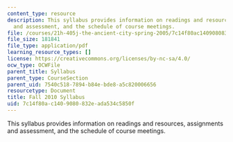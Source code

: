 ```yaml
---
content_type: resource
description: This syllabus provides information on readings and resources, assignments
  and assessment, and the schedule of course meetings.
file: /courses/21h-405j-the-ancient-city-spring-2005/7c14f80ac1409080832eada534c5850f_MIT21H_405Js05_syllf10.pdf
file_size: 181841
file_type: application/pdf
learning_resource_types: []
license: https://creativecommons.org/licenses/by-nc-sa/4.0/
ocw_type: OCWFile
parent_title: Syllabus
parent_type: CourseSection
parent_uid: 7540c518-7894-b84e-bde8-a5c820006656
resourcetype: Document
title: Fall 2010 Syllabus
uid: 7c14f80a-c140-9080-832e-ada534c5850f
---
```

This syllabus provides information on readings and resources, assignments and assessment, and the schedule of course meetings.
